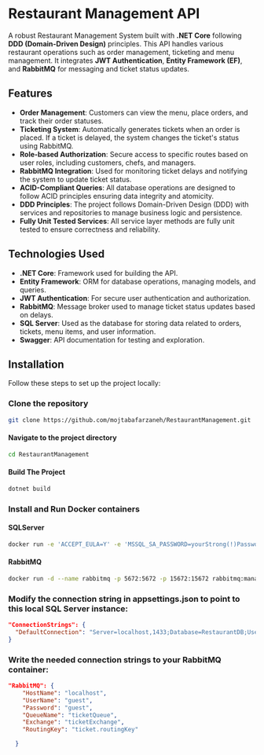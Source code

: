 # Restaurant Management API

A robust Restaurant Management System built with **.NET Core** following **DDD (Domain-Driven Design)** principles. This API handles various restaurant operations such as order management, ticketing and menu management. It integrates **JWT Authentication**, **Entity Framework (EF)**, and **RabbitMQ** for messaging and ticket status updates.

## Features

- **Order Management**: Customers can view the menu, place orders, and track their order statuses.
- **Ticketing System**: Automatically generates tickets when an order is placed. If a ticket is delayed, the system changes the ticket's status using RabbitMQ.
- **Role-based Authorization**: Secure access to specific routes based on user roles, including customers, chefs, and managers.
- **RabbitMQ Integration**: Used for monitoring ticket delays and notifying the system to update ticket status.
- **ACID-Compliant Queries**: All database operations are designed to follow ACID principles ensuring data integrity and atomicity.
- **DDD Principles**: The project follows Domain-Driven Design (DDD) with services and repositories to manage business logic and persistence.
- **Fully Unit Tested Services**: All service layer methods are fully unit tested to ensure correctness and reliability.

## Technologies Used

- **.NET Core**: Framework used for building the API.
- **Entity Framework**: ORM for database operations, managing models, and queries.
- **JWT Authentication**: For secure user authentication and authorization.
- **RabbitMQ**: Message broker used to manage ticket status updates based on delays.
- **SQL Server**: Used as the database for storing data related to orders, tickets, menu items, and user information.
- **Swagger**: API documentation for testing and exploration.


## Installation

Follow these steps to set up the project locally:

### Clone the repository

```bash
git clone https://github.com/mojtabafarzaneh/RestaurantManagement.git
```
#### Navigate to the project directory
```bash
cd RestaurantManagement
```
#### Build The Project
```bash
dotnet build
```

### Install and Run Docker containers

#### SQLServer
```bash
docker run -e 'ACCEPT_EULA=Y' -e 'MSSQL_SA_PASSWORD=yourStrong(!)Password' -p 1433:1433 --name sqlserver-container -d mcr.microsoft.com/mssql/server
```

#### RabbitMQ
```bash
docker run -d --name rabbitmq -p 5672:5672 -p 15672:15672 rabbitmq:management
```

### Modify the connection string in appsettings.json to point to this local SQL Server instance:
```json
"ConnectionStrings": {
  "DefaultConnection": "Server=localhost,1433;Database=RestaurantDB;User Id=sa;Password=yourStrong(!)Password;"
}
```
### Write the needed connection strings to your RabbitMQ container:
```json
"RabbitMQ": {
    "HostName": "localhost",
    "UserName": "guest",
    "Password": "guest",
    "QueueName": "ticketQueue",
    "Exchange": "ticketExchange",
    "RoutingKey": "ticket.routingKey"

  }
```



